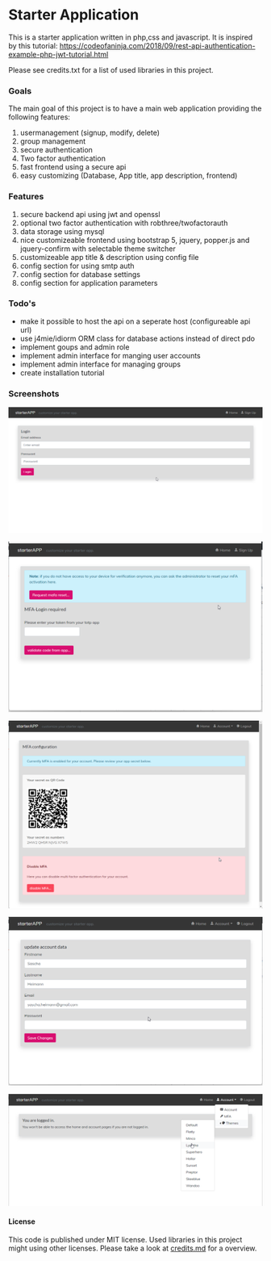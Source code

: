 # Starter Application

This is a starter application written in php,css and javascript.
It is inspired by this tutorial: https://codeofaninja.com/2018/09/rest-api-authentication-example-php-jwt-tutorial.html

Please see credits.txt for a list of used libraries in this project.

### Goals

The main goal of this project is to have a main web application providing the following features:

1. usermanagement (signup, modify, delete)
2. group management
3. secure authentication
4. Two factor authentication
5. fast frontend using a secure api
6. easy customizing (Database, App title, app description, frontend)

### Features

1. secure backend api using jwt and openssl
2. optional two factor authentication with robthree/twofactorauth
3. data storage using mysql
4. nice customizeable frontend using bootstrap 5, jquery, popper.js and jquery-confirm with selectable theme switcher
5. customizeable app title & description using config file
6. config section for using smtp auth
7. config section for database settings
8. config section for application parameters

### Todo's

- make it possible to host the api on a seperate host (configureable api url)
- use j4mie/idiorm ORM class for database actions instead of direct pdo
- implement goups and admin role
- implement admin interface for manging user accounts
- implement admin interface for managing groups
- create installation tutorial

### Screenshots

![Login Page](/Documentation/login.png)

![MFA login](/Documentation/mfa-login.png)

![MFA settings](/Documentation/mfa-settings.png)

![account settings](/Documentation/account-settings.png)

![themes](/Documentation/themes.png)

#### License
This code is published under MIT license. Used libraries in this project might using other licenses. Please take a look at [credits.md](/credits.md) for a overview.
